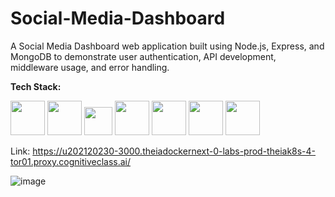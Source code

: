 # Social-Media-Dashboard
A Social Media Dashboard web application built using Node.js, Express, and MongoDB to demonstrate user authentication, API development, middleware usage, and error handling.

**Tech Stack:**

<img src ="https://github.com/super-fz/Social-Media-Dashboard/assets/122122054/2fdb809d-7c0c-4d10-9e37-8c753f58418f" height = "55">
<img src ="https://github.com/super-fz/Social-Media-Dashboard/assets/122122054/f744032c-55b2-460e-b068-254829613310" height = "55">
<img src ="https://github.com/super-fz/Social-Media-Dashboard/assets/122122054/4b2fe2b9-2953-40eb-ae08-0f49104e7ffa" height = "45">
<img src ="https://github.com/super-fz/Social-Media-Dashboard/assets/122122054/e3bca3c6-8d9a-439a-be66-bfca5954add0" height = "55">
<img src ="https://github.com/super-fz/Social-Media-Dashboard/assets/122122054/02c604de-4675-463c-8945-19364c462a44" height = "55">
<img src ="https://github.com/super-fz/Social-Media-Dashboard/assets/122122054/1d8949a3-ea73-4cf6-bbe0-a1d8fa147256" height = "55">
<img src ="https://github.com/super-fz/Social-Media-Dashboard/assets/122122054/951022fc-bb95-431c-b609-edd3d88c738d" height = "55">


Link: https://u202120230-3000.theiadockernext-0-labs-prod-theiak8s-4-tor01.proxy.cognitiveclass.ai/

![image](https://github.com/super-fz/Social-Media-Dashboard/assets/122122054/bb122d54-011f-4cbe-8055-135d3548cb0c)
